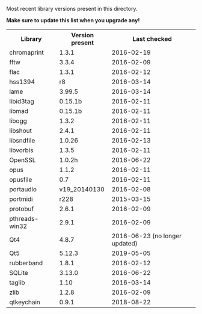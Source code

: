Most recent library versions present in this directory.

**Make sure to update this list when you upgrade any!**

<table>
    <tr>
      <th>Library</th>
      <th>Version present</th>
      <th>Last checked</th>
    </tr>
    <tr>
      <td>chromaprint</td>
      <td>1.3.1</td>
      <td>2016-02-19</td>
    </tr>
    <tr>
      <td>fftw</td>
      <td>3.3.4</td>
      <td>2016-02-09</td>
    </tr>
    <tr>
      <td>flac</td>
      <td>1.3.1</td>
      <td>2016-02-12</td>
    </tr>
    <tr>
      <td>hss1394</td>
      <td>r8</td>
      <td>2016-03-14</td>
    </tr>
    <tr>
      <td>lame</td>
      <td>3.99.5</td>
      <td>2016-03-14</td>
    </tr>
    <tr>
      <td>libid3tag</td>
      <td>0.15.1b</td>
      <td>2016-02-11</td>
    </tr>
    <tr>
      <td>libmad</td>
      <td>0.15.1b</td>
      <td>2016-02-11</td>
    </tr>
    <tr>
      <td>libogg</td>
      <td>1.3.2</td>
      <td>2016-02-11</td>
    </tr>
    <tr>
      <td>libshout</td>
      <td>2.4.1</td>
      <td>2016-02-11</td>
    </tr>
    <tr>
      <td>libsndfile</td>
      <td>1.0.26</td>
      <td>2016-02-13</td>
    </tr>
    <tr>
      <td>libvorbis</td>
      <td>1.3.5</td>
      <td>2016-02-11</td>
    </tr>
    <tr>
      <td>OpenSSL</td>
      <td>1.0.2h</td>
      <td>2016-06-22</td>
    </tr>
    <tr>
      <td>opus</td>
      <td>1.1.2</td>
      <td>2016-02-11</td>
    </tr>
    <tr>
      <td>opusfile</td>
      <td>0.7</td>
      <td>2016-02-11</td>
    </tr>
    <tr>
      <td>portaudio</td>
      <td>v19_20140130</td>
      <td>2016-02-08</td>
    </tr>
    <tr>
      <td>portmidi</td>
      <td>r228</td>
      <td>2015-03-15</td>
    </tr>
    <tr>
      <td>protobuf</td>
      <td>2.6.1</td>
      <td>2016-02-09</td>
    </tr>
    <tr>
      <td>pthreads-win32</td>
      <td>2.9.1</td>
      <td>2016-02-09</td>
    </tr>
    <tr>
      <td>Qt4</td>
      <td>4.8.7</td>
      <td>2016-06-23 (no longer updated)</td>
    </tr>
     <tr>
      <td>Qt5</td>
      <td>5.12.3</td>
      <td>2019-05-05</td>
    </tr>
    <tr>
      <td>rubberband</td>
      <td>1.8.1</td>
      <td>2016-02-12</td>
    </tr>
    <tr>
      <td>SQLite</td>
      <td>3.13.0</td>
      <td>2016-06-22</td>
    </tr>
    <tr>
      <td>taglib</td>
      <td>1.10</td>
      <td>2016-03-14</td>
    </tr>
    <tr>
      <td>zlib</td>
      <td>1.2.8</td>
      <td>2016-02-09</td>
    </tr>
    <tr>
      <td>qtkeychain</td>
      <td>0.9.1</td>
      <td>2018-08-22</td>
    </tr>
</table>
